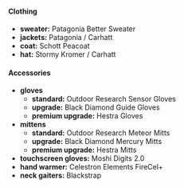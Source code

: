 #### Clothing

- **sweater:** Patagonia Better Sweater
- **jackets:** Patagonia / Carhatt
- **coat:** Schott Peacoat
- **hat:** Stormy Kromer / Carhatt

#### Accessories

- **gloves** 
	- **standard:** Outdoor Research Sensor Gloves
	- **upgrade:** Black Diamond Guide Gloves
	- **premium upgrade:** Hestra Gloves
- **mittens** 
	- **standard:** Outdoor Research Meteor Mitts
	- **upgrade:** Black Diamond Mercury Mitts
	- **premium upgrade:** Hestra Mitts
- **touchscreen gloves:** Moshi Digits 2.0
- **hand warmer:** Celestron Elements FireCel+
- **neck gaiters:** Blackstrap